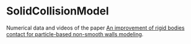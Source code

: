 # SolidCollisionModel
Numerical data and videos of the paper [An improvement of rigid bodies contact for particle-based non-smooth walls modeling](https://doi.org/10.1007/s40571-019-00233-4).
